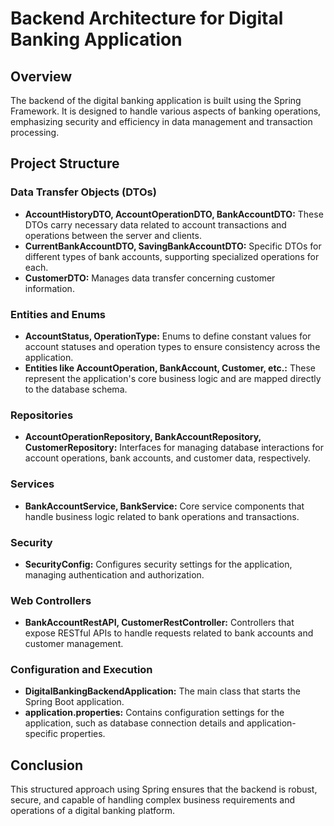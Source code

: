 <h1>Backend Architecture for Digital Banking Application</h1>
    
  <h2>Overview</h2>
    <p>The backend of the digital banking application is built using the Spring Framework. It is designed to handle various aspects of banking operations, emphasizing security and efficiency in data management and transaction processing.</p>

  <h2>Project Structure</h2>
    <h3>Data Transfer Objects (DTOs)</h3>
    <ul>
        <li><strong>AccountHistoryDTO, AccountOperationDTO, BankAccountDTO:</strong> These DTOs carry necessary data related to account transactions and operations between the server and clients.</li>
        <li><strong>CurrentBankAccountDTO, SavingBankAccountDTO:</strong> Specific DTOs for different types of bank accounts, supporting specialized operations for each.</li>
        <li><strong>CustomerDTO:</strong> Manages data transfer concerning customer information.</li>
    </ul>

   <h3>Entities and Enums</h3>
    <ul>
        <li><strong>AccountStatus, OperationType:</strong> Enums to define constant values for account statuses and operation types to ensure consistency across the application.</li>
        <li><strong>Entities like AccountOperation, BankAccount, Customer, etc.:</strong> These represent the application's core business logic and are mapped directly to the database schema.</li>
    </ul>

  <h3>Repositories</h3>
    <ul>
        <li><strong>AccountOperationRepository, BankAccountRepository, CustomerRepository:</strong> Interfaces for managing database interactions for account operations, bank accounts, and customer data, respectively.</li>
    </ul>

  <h3>Services</h3>
    <ul>
        <li><strong>BankAccountService, BankService:</strong> Core service components that handle business logic related to bank operations and transactions.</li>
    </ul>

   <h3>Security</h3>
    <ul>
        <li><strong>SecurityConfig:</strong> Configures security settings for the application, managing authentication and authorization.</li>
    </ul>

  <h3>Web Controllers</h3>
    <ul>
        <li><strong>BankAccountRestAPI, CustomerRestController:</strong> Controllers that expose RESTful APIs to handle requests related to bank accounts and customer management.</li>
    </ul>

  <h3>Configuration and Execution</h3>
    <ul>
        <li><strong>DigitalBankingBackendApplication:</strong> The main class that starts the Spring Boot application.</li>
        <li><strong>application.properties:</strong> Contains configuration settings for the application, such as database connection details and application-specific properties.</li>
    </ul>

  <h2>Conclusion</h2>
    <p>This structured approach using Spring ensures that the backend is robust, secure, and capable of handling complex business requirements and operations of a digital banking platform.</p>
